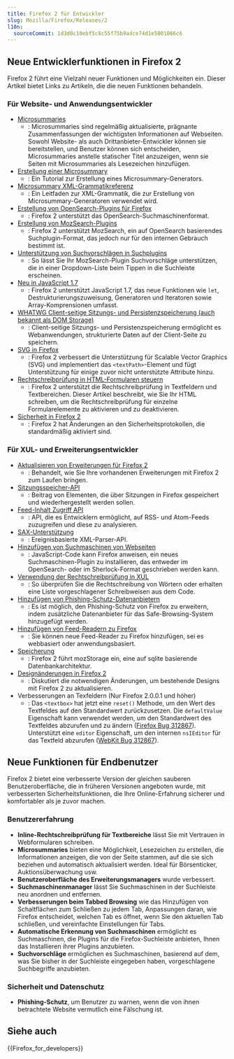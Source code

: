 ```yaml
---
title: Firefox 2 für Entwickler
slug: Mozilla/Firefox/Releases/2
l10n:
  sourceCommit: 1d3d0c10ebf5c8c55f75b9adce74d1e5001866c6
---
```


## Neue Entwicklerfunktionen in Firefox 2

Firefox 2 führt eine Vielzahl neuer Funktionen und Möglichkeiten ein. Dieser Artikel bietet Links zu Artikeln, die die neuen Funktionen behandeln.

### Für Website- und Anwendungsentwickler

- [Microsummaries](https://wiki.mozilla.org/Microsummaries)
  - : Microsummaries sind regelmäßig aktualisierte, prägnante Zusammenfassungen der wichtigsten Informationen auf Webseiten. Sowohl Website- als auch Drittanbieter-Entwickler können sie bereitstellen, und Benutzer können sich entscheiden, Microsummaries anstelle statischer Titel anzuzeigen, wenn sie Seiten mit Microsummaries als Lesezeichen hinzufügen.
- [Erstellung einer Microsummary](/de/docs/Creating_a_Microsummary)
  - : Ein Tutorial zur Erstellung eines Microsummary-Generators.
- [Microsummary XML-Grammatikreferenz](/de/docs/Microsummary_XML_grammar_reference)
  - : Ein Leitfaden zur XML-Grammatik, die zur Erstellung von Microsummary-Generatoren verwendet wird.
- [Erstellung von OpenSearch-Plugins für Firefox](/de/docs/Web/XML/Guides/OpenSearch)
  - : Firefox 2 unterstützt das OpenSearch-Suchmaschinenformat.
- [Erstellung von MozSearch-Plugins](/de/docs/Creating_MozSearch_plugins)
  - : Firefox 2 unterstützt MozSearch, ein auf OpenSearch basierendes Suchplugin-Format, das jedoch nur für den internen Gebrauch bestimmt ist.
- [Unterstützung von Suchvorschlägen in Suchplugins](/de/docs/Supporting_search_suggestions_in_search_plugins)
  - : So lässt Sie Ihr MozSearch-Plugin Suchvorschläge unterstützen, die in einer Dropdown-Liste beim Tippen in die Suchleiste erscheinen.
- [Neu in JavaScript 1.7](/de/docs/New_in_JavaScript_1.7)
  - : Firefox 2 unterstützt JavaScript 1.7, das neue Funktionen wie `let`, Destrukturierungszuweisung, Generatoren und Iteratoren sowie Array-Komprensionen umfasst.
- [WHATWG Client-seitige Sitzungs- und Persistenzspeicherung (auch bekannt als DOM Storage)](/de/docs/Web/API/Web_Storage_API)
  - : Client-seitige Sitzungs- und Persistenzspeicherung ermöglicht es Webanwendungen, strukturierte Daten auf der Client-Seite zu speichern.
- [SVG in Firefox](/de/docs/Web/SVG/SVG_1.1_Support_in_Firefox)
  - : Firefox 2 verbessert die Unterstützung für Scalable Vector Graphics (SVG) und implementiert das `<textPath>`-Element und fügt Unterstützung für einige zuvor nicht unterstützte Attribute hinzu.
- [Rechtschreibprüfung in HTML-Formularen steuern](/de/docs/Web/HTML/Reference/Global_attributes/spellcheck)
  - : Firefox 2 unterstützt die Rechtschreibprüfung in Textfeldern und Textbereichen. Dieser Artikel beschreibt, wie Sie Ihr HTML schreiben, um die Rechtschreibprüfung für einzelne Formularelemente zu aktivieren und zu deaktivieren.
- [Sicherheit in Firefox 2](/de/docs/Mozilla/Firefox/Releases/2/Security_changes)
  - : Firefox 2 hat Änderungen an den Sicherheitsprotokollen, die standardmäßig aktiviert sind.

### Für XUL- und Erweiterungsentwickler

- [Aktualisieren von Erweiterungen für Firefox 2](/de/docs/Mozilla/Firefox/Releases/2/Updating_extensions)
  - : Behandelt, wie Sie Ihre vorhandenen Erweiterungen mit Firefox 2 zum Laufen bringen.
- [Sitzungsspeicher-API](/de/docs/Session_store_API)
  - : Beitrag von Elementen, die über Sitzungen in Firefox gespeichert und wiederhergestellt werden sollen.
- [Feed-Inhalt Zugriff API](/de/docs/Feed_content_access_API)
  - : API, die es Entwicklern ermöglicht, auf RSS- und Atom-Feeds zuzugreifen und diese zu analysieren.
- [SAX-Unterstützung](/de/docs/SAX)
  - : Ereignisbasierte XML-Parser-API.
- [Hinzufügen von Suchmaschinen von Webseiten](/de/docs/Web/XML/Guides/OpenSearch)
  - : JavaScript-Code kann Firefox anweisen, ein neues Suchmaschinen-Plugin zu installieren, das entweder im OpenSearch- oder im Sherlock-Format geschrieben werden kann.
- [Verwendung der Rechtschreibprüfung in XUL](/de/docs/Using_spell_checking_in_XUL)
  - : So überprüfen Sie die Rechtschreibung von Wörtern oder erhalten eine Liste vorgeschlagener Schreibweisen aus dem Code.
- [Hinzufügen von Phishing-Schutz-Datenanbietern](/de/docs/Adding_phishing_protection_data_providers)
  - : Es ist möglich, den Phishing-Schutz von Firefox zu erweitern, indem zusätzliche Datenanbieter für das Safe-Browsing-System hinzugefügt werden.
- [Hinzufügen von Feed-Readern zu Firefox](/de/docs/Mozilla/Firefox/Releases/2/Adding_feed_readers_to_Firefox)
  - : Sie können neue Feed-Reader zu Firefox hinzufügen, sei es webbasiert oder anwendungsbasiert.
- [Speicherung](/de/docs/Storage)
  - : Firefox 2 führt mozStorage ein, eine auf sqlite basierende Datenbankarchitektur.
- [Designänderungen in Firefox 2](/de/docs/Theme_changes_in_Firefox_2)
  - : Diskutiert die notwendigen Änderungen, um bestehende Designs mit Firefox 2 zu aktualisieren.
- Verbesserungen an Texfeldern (Nur Firefox 2.0.0.1 und höher)
  - : Das `<textbox>` hat jetzt eine `reset()` Methode, um den Wert des Textfeldes auf den Standardwert zurückzusetzen. Die `defaultValue` Eigenschaft kann verwendet werden, um den Standardwert des Textfeldes abzurufen und zu ändern ([Firefox Bug 312867](https://bugzil.la/312867)). Unterstützt eine `editor` Eigenschaft, um den internen `nsIEditor` für das Textfeld abzurufen ([WebKit Bug 312867](https://bugzil.la/312867)).

## Neue Funktionen für Endbenutzer

Firefox 2 bietet eine verbesserte Version der gleichen sauberen Benutzeroberfläche, die in früheren Versionen angeboten wurde, mit verbesserten Sicherheitsfunktionen, die Ihre Online-Erfahrung sicherer und komfortabler als je zuvor machen.

### Benutzererfahrung

- **Inline-Rechtschreibprüfung für Textbereiche** lässt Sie mit Vertrauen in Webformularen schreiben.
- **Microsummaries** bieten eine Möglichkeit, Lesezeichen zu erstellen, die Informationen anzeigen, die von der Seite stammen, auf die sie sich beziehen und automatisch aktualisiert werden. Ideal für Börsenticker, Auktionsüberwachung usw.
- **Benutzeroberfläche des Erweiterungsmanagers** wurde verbessert.
- **Suchmaschinenmanager** lässt Sie Suchmaschinen in der Suchleiste neu anordnen und entfernen.
- **Verbesserungen beim Tabbed Browsing** wie das Hinzufügen von Schaltflächen zum Schließen zu jedem Tab, Anpassungen daran, wie Firefox entscheidet, welchen Tab es öffnet, wenn Sie den aktuellen Tab schließen, und vereinfachte Einstellungen für Tabs.
- **Automatische Erkennung von Suchmaschinen** ermöglicht es Suchmaschinen, die Plugins für die Firefox-Suchleiste anbieten, Ihnen das Installieren ihrer Plugins anzubieten.
- **Suchvorschläge** ermöglichen es Suchmaschinen, basierend auf dem, was Sie bisher in der Suchleiste eingegeben haben, vorgeschlagene Suchbegriffe anzubieten.

### Sicherheit und Datenschutz

- **Phishing-Schutz**, um Benutzer zu warnen, wenn die von ihnen betrachtete Website vermutlich eine Fälschung ist.

## Siehe auch

{{Firefox_for_developers}}
